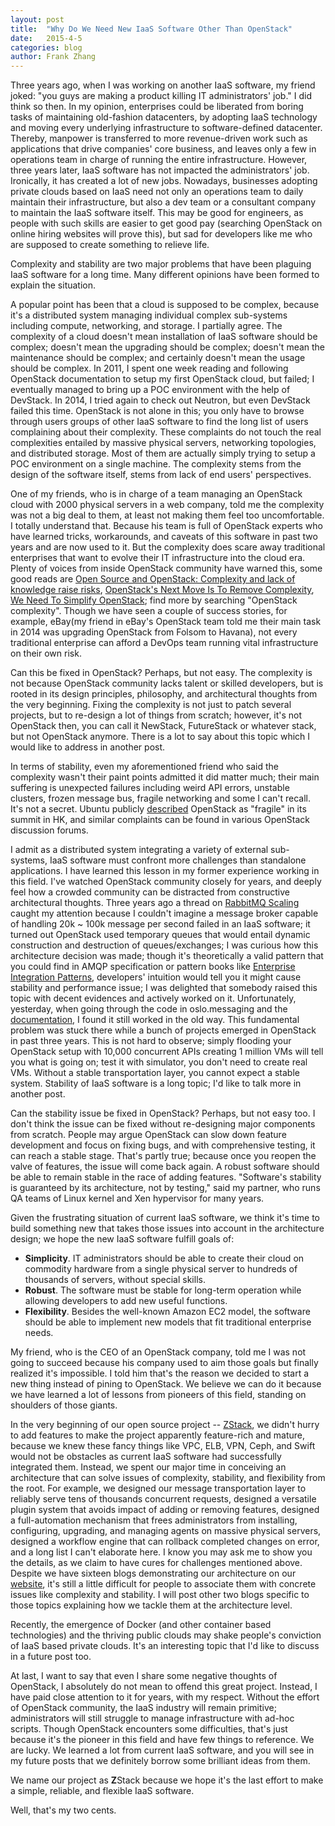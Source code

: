 ```yaml
---
layout: post
title:  "Why Do We Need New IaaS Software Other Than OpenStack"
date:   2015-4-5
categories: blog
author: Frank Zhang
---
```


Three years ago, when I was working on another IaaS software, my friend joked: "you guys are making a product
killing IT administrators' job." I did think so then. In my opinion, enterprises could
be liberated from boring tasks of maintaining old-fashion datacenters, by adopting IaaS technology and moving
every underlying infrastructure to software-defined datacenter. Thereby, manpower is transferred to more revenue-driven work such as 
applications that drive companies' core business, and leaves only a few in operations team in charge of running the entire infrastructure.
However, three years later, IaaS software has not impacted the administrators' job. Ironically, it has created a lot of new jobs.
Nowadays, businesses adopting private clouds based on IaaS need not only an operations team to daily maintain their
infrastructure, but also a dev team or a consultant company to maintain the IaaS software itself. This may be good for
engineers, as people with such skills are easier to get good pay (searching OpenStack on online hiring websites
will prove this), but sad for developers like me who are supposed to create something to relieve life.

Complexity and stability are two major problems that have been plaguing IaaS software for a long time. Many different opinions have
been formed to explain the situation.

A popular point has been that a cloud is supposed to be complex, because
it's a distributed system managing individual complex sub-systems including compute, networking, and storage. I partially agree.
The complexity of a cloud doesn't mean installation of IaaS software should be complex; doesn't mean the upgrading should be complex;
doesn't mean the maintenance should be complex; and certainly doesn't mean the usage should be complex. In 2011, I spent one week reading and
following OpenStack documentation to setup my first OpenStack cloud, but failed; I eventually managed to bring up a POC environment
with the help of DevStack. In 2014, I tried again to check out Neutron, but even DevStack failed this time.
OpenStack is not alone in this; you only have to browse through users groups of other IaaS software to find the long list of users complaining about their
complexity. These complaints do not touch the real complexities entailed by massive physical servers, networking topologies, and
distributed storage. Most of them are actually simply trying to setup a POC environment on a single machine. The complexity stems from
the design of the software itself, stems from lack of end users' perspectives.

One of my friends, who is in charge of a team managing an OpenStack cloud with 2000 physical servers in a web company, told me
the complexity was not a big deal to them, at least not making them feel too uncomfortable. I totally understand that. Because
his team is full of OpenStack experts who have learned tricks, workarounds, and caveats of this software in past two years and
are now used to it. But the complexity does scare away traditional enterprises that want to evolve their IT infrastructure into
the cloud era. Plenty of voices from inside OpenStack community have warned this, some good reads are [Open Source and OpenStack: Complexity and lack of knowledge raise risks](https://www.mirantis.com/openstack-portal/external-news/open-source-openstack-complexity-lack-knowledge-raise-risks/),
[OpenStack's Next Move Is To Remove Complexity](http://tesora.com/blog/openstacks-next-move-remove-complexity),
[We Need To Simplify OpenStack](http://www.rackspace.com/blog/we-need-to-simplify-openstack/); find more by searching
"OpenStack complexity". Though we have seen a couple of success stories,
for example, eBay(my friend in eBay's OpenStack team told me their main task in 2014 was upgrading OpenStack from Folsom to Havana), not
every traditional enterprise can afford a DevOps team running vital infrastructure on their own risk.  

Can this be fixed in OpenStack? Perhaps, but not easy. The complexity is not because OpenStack community lacks talent or skilled developers, but
is rooted in its design principles, philosophy, and architectural thoughts from the very beginning. Fixing the complexity is not just
to patch several projects, but to re-design a lot of things from scratch; however, it's not OpenStack then, you can call it NewStack,
FutureStack or whatever stack, but not OpenStack anymore. There is a lot to say about this topic which I would like to address in another
post.

In terms of stability, even my aforementioned friend who said the complexity wasn't their paint points admitted it
did matter much; their main suffering is unexpected failures including weird API errors, unstable clusters, frozen message bus,
fragile networking and some I can't recall. It's not a secret. Ubuntu publicly [described](https://plus.google.com/107021066102930532296/posts/U1sU3zEZAiQ)
OpenStack as "fragile" in its summit in HK, and similar complaints can be found in various OpenStack discussion forums.

I admit as a distributed system integrating a variety of external sub-systems, IaaS software must confront more challenges than
standalone applications. I have learned this lesson in my former experience working in this field. I've watched OpenStack
community closely for years, and deeply feel how a crowded community can be distracted from constructive architectural thoughts. Three years
ago a thread on [RabbitMQ Scaling](http://lists.openstack.org/pipermail/openstack-dev/2012-November/002730.html) caught my attention because
I couldn't imagine a message broker capable of handling 20k ~ 100k message per second failed in an IaaS software; it turned out
OpenStack used temporary queues that would entail dynamic construction and destruction of queues/exchanges; I was curious how this
architecture decision was made; though it's theoretically a valid pattern that you could find in AMQP specification or pattern books
like [Enterprise Integration Patterns](http://books.google.com/books/about/Enterprise_Integration_Patterns.html?id=qqB7nrrna_sC), developers'
intuition would tell you it might cause stability and performance issue; I was delighted that somebody raised this topic with decent
evidences and actively worked on it. Unfortunately, yesterday, when going through the code in oslo.messaging and the [documentation](http://docs.openstack.org/developer/nova/devref/rpc.html),
I found it still worked in the old way. This fundamental problem was stuck there while a bunch of projects emerged in OpenStack in
past three years. This is not hard to observe; simply flooding your OpenStack setup with 10,000 concurrent APIs creating 1 million VMs
will tell you what is going on; test it with simulator, you don't need to create real VMs. Without a stable transportation layer, you cannot
expect a stable system. Stability of IaaS software is a long topic; I'd like to talk more in another post.

Can the stability issue be fixed in OpenStack? Perhaps, but not easy too. I don't think the issue can be fixed without re-designing major components
from scratch. People may argue OpenStack can slow down feature development and focus on fixing bugs, and with comprehensive
testing, it can reach a stable stage. That's partly true; because once you reopen the valve of features, the issue will come back again.
A robust software should be able to remain stable in the race of adding features. "Software's stability is guaranteed by its architecture,
not by testing," said my partner, who runs QA teams of Linux kernel and Xen hypervisor for many years.

Given the frustrating situation of current IaaS software, we think it's time to build something new that takes those issues into
account in the architecture design; we hope the new IaaS software fulfill goals of:

* **Simplicity**. IT administrators should be able to create their cloud on commodity hardware from a single physical server to
hundreds of thousands of servers, without special skills.
* **Robust**. The software must be stable for long-term operation while allowing developers to add new useful functions. 
* **Flexibility**. Besides the well-known Amazon EC2 model, the software should be able to implement new models that fit
traditional enterprise needs. 

My friend, who is the CEO of an OpenStack company, told me I was not going to succeed because his company used to aim those goals
but finally realized it's impossible. I told him that's the reason we decided to start a new thing instead of pining to OpenStack.
We believe we can do it because we have learned a lot of lessons from pioneers of this field, standing on shoulders of those
giants.

In the very beginning of our open source project -- [ZStack](http://zstack.org), we didn't hurry to add features to make the project apparently feature-rich and
mature, because we knew these fancy things like VPC, ELB, VPN, Ceph, and Swift would not be obstacles as current IaaS software had
successfully integrated them. Instead, we spent our major time in conceiving an architecture that can solve issues of complexity,
stability, and flexibility from the root. For example, we designed our message transportation layer to reliably serve tens of thousands
concurrent requests, designed a versatile plugin system that avoids impact of adding or removing features, designed a
full-automation mechanism that frees administrators from installing, configuring, upgrading, and managing agents on massive physical
servers, designed a workflow engine that can rollback completed changes on error, and a long list I can't elaborate here. I know you
may ask me to show you the details, as we claim to have cures for challenges mentioned above. Despite we have sixteen blogs demonstrating
our architecture on our [website](http://zstack.org/blog), it's still a little difficult for people to associate them with concrete issues like
complexity and stability. I will post other two blogs specific to those topics explaining how we tackle them at the architecture level.

Recently, the emergence of Docker (and other container based technologies) and the thriving public clouds may shake people's conviction of
IaaS based private clouds. It's an interesting topic that I'd like to discuss in a future post too.

At last, I want to say that even I share some negative thoughts of OpenStack, I absolutely do not mean to offend this great project.
Instead, I have paid close attention to it for years, with my respect. Without the effort of OpenStack community, the IaaS industry will
remain primitive; administrators will still struggle to manage infrastructure with ad-hoc scripts. Though OpenStack encounters
some difficulties, that's just because it's the pioneer in this field and have few things to reference. We are lucky. We learned a lot
from current IaaS software, and you will see in my future posts that we definitely borrow some brilliant ideas from them.

We name our project as **Z**Stack because we hope it's the last effort to make a simple, reliable, and flexible IaaS software.

Well, that's my two cents.
